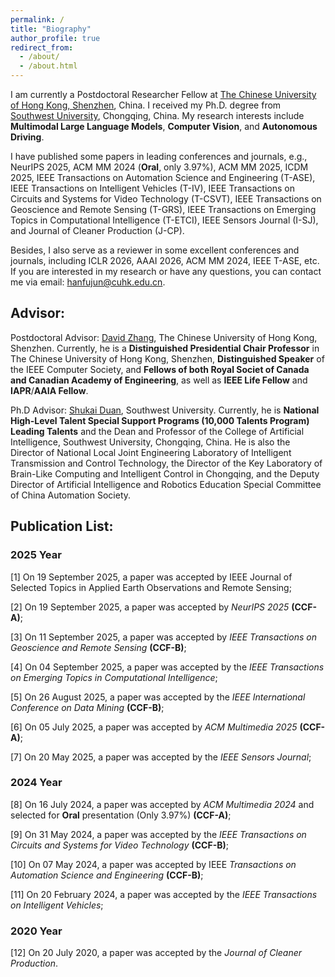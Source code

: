 ```yaml
---
permalink: /
title: "Biography"
author_profile: true
redirect_from: 
  - /about/
  - /about.html
---
```


I am currently a Postdoctoral Researcher Fellow at [The Chinese University of Hong Kong, Shenzhen](https://www.cuhk.edu.cn/zh-hans), China. I received my Ph.D. degree from [Southwest University](https://www.swu.edu.cn/), Chongqing, China. My research interests include **Multimodal Large Language Models**, **Computer Vision**, and **Autonomous Driving**. 

I have published some papers in leading conferences and journals, e.g., NeurIPS 2025, ACM MM 2024 (**Oral**, only 3.97%), ACM MM 2025, ICDM 2025, IEEE Transactions on Automation Science and Engineering (T-ASE), IEEE Transactions on Intelligent Vehicles (T-IV), IEEE Transactions on Circuits and Systems for Video Technology (T-CSVT), IEEE Transactions on Geoscience and Remote Sensing (T-GRS), IEEE Transactions on Emerging Topics in Computational Intelligence (T-ETCI), IEEE Sensors Journal (I-SJ), and Journal of Cleaner Production (J-CP). 

Besides, I also serve as a reviewer in some excellent conferences and journals, including ICLR 2026, AAAI 2026, ACM MM 2024, IEEE T-ASE, etc. If you are interested in my research or have any questions, you can contact me via email: [hanfujun@cuhk.edu.cn](hanfujun@cuhk.edu.cn).

## Advisor:

Postdoctoral Advisor: [David Zhang](https://scholar.google.com/citations?user=IOagLnEAAAAJ&hl=en), The Chinese University of Hong Kong, Shenzhen. Currently, he is a **Distinguished Presidential Chair Professor** in The Chinese University of Hong Kong, Shenzhen, **Distinguished Speaker** of the IEEE Computer Society, and **Fellows of both Royal Societ of Canada and Canadian Academy of Engineering**, as well as **IEEE Life Fellow** and **IAPR**/**AAIA Fellow**.

Ph.D Advisor: [Shukai Duan](https://scholar.google.com/citations?user=c_zpF_kAAAAJ&hl=zh-CN), Southwest University. Currently, he is **National High-Level Talent Special Support Programs (10,000 Talents Program) Leading Talents** and the Dean and Professor of the College of Artificial Intelligence, Southwest University, Chongqing, China. He is also the Director of National Local Joint Engineering Laboratory of Intelligent Transmission and Control Technology, the Director of the Key Laboratory of Brain-Like Computing and Intelligent Control in Chongqing, and the Deputy Director of Artificial Intelligence and Robotics Education Special Committee of China Automation Society.

## Publication List:

### 2025 Year

[1] On 19 September 2025, a paper was accepted by IEEE Journal of Selected Topics in Applied Earth Observations and Remote Sensing;

[2] On 19 September 2025, a paper was accepted by *NeurIPS 2025* **(CCF-A)**;

[3] On 11 September 2025, a paper was accepted by *IEEE Transactions on Geoscience and Remote Sensing* **(CCF-B)**;

[4] On 04 September 2025, a paper was accepted by the *IEEE Transactions on Emerging Topics in Computational Intelligence*;

[5] On 26 August 2025, a paper was accepted by the *IEEE International Conference on Data Mining* **(CCF-B)**;

[6] On 05 July 2025, a paper was accepted by *ACM Multimedia 2025* **(CCF-A)**;

[7] On 20 May 2025, a paper was accepted by the *IEEE Sensors Journal*;

### 2024 Year

[8] On 16 July 2024, a paper was accepted by *ACM Multimedia 2024* and selected for **Oral** presentation (Only 3.97%) **(CCF-A)**;

[9] On 31 May 2024, a paper was accepted by the *IEEE Transactions on Circuits and Systems for Video Technology* **(CCF-B)**;

[10] On 07 May 2024, a paper was accepted by IEEE *Transactions on Automation Science and Engineering* **(CCF-B)**;

[11] On 20 February 2024, a paper was accepted by the *IEEE Transactions on Intelligent Vehicles*;

### 2020 Year

[12] On 20 July 2020, a paper was accepted by the *Journal of Cleaner Production*.
